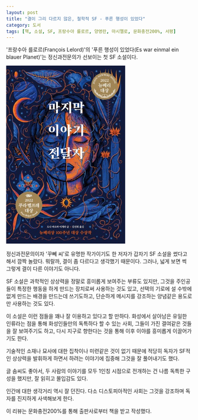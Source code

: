 ```yaml
---
layout: post
title: "결이 그리 다르지 않은, 철학적 SF - 푸른 행성이 있었다"
category: 도서
tags: [책, 소설, SF, 프랑수아 를로르, 양영란, 마시멜로, 문화충전200%, 서평]
---
```


'프랑수아 를로르(François Lelord)'의
'푸른 행성이 있었다(Es war einmal ein blauer Planet)'는
정신과전문의가 선보이는 첫 SF 소설이다.

![표지](/images/the-last-cuentista-book-h480.jpg)

정신과전문의이자 '꾸뻬 씨'로 유명한 작가이기도 한 저자가
갑자기 SF 소설을 썼다고 해서 깜짝 놀랐다.
뭐랄까, 결이 좀 다르다고 생각했기 때문이다.
그러나, 넓게 보면 썩 그렇게 결이 다른 이야기도 아니다.

SF 소설은 과학적인 상상력을 정말로 흥미롭게 보여주는 부류도 있지만,
그것을 주인공들이 특정한 행동을 하게 만드는 장치로써 사용하는 것도 있고,
선택의 기로에 설 수밖에 없게 만드는 배경을 만드는데 쓰기도하고,
단순하게 메시지를 강조하는 양념같은 용도로만 사용하는 것도 있다.

이 소설은 이런 점들을 꽤나 잘 이용하고 있다고 할 만하다.
화성에서 살아남은 유일한 인류라는 점을 통해
화성인들만의 독특하다 할 수 있는 사회, 그들이 가진 결여같은 것들을 잘 보여주기도 하고,
다시 지구로 향한다는 것을 통해 이후 이야를 흥미롭게 이끌어가기도 한다.

기술적인 소재나 묘사에 대한 집착이나 미련같은 것이 없기 때문에
적당히 독자가 SF적인 상상력을 발휘하게 하면서
하려는 이야기에 집중해 그것을 잘 풀어내기도 했다.

글 솜씨도 좋아서,
두 사람의 이야기를 모두 1인칭 시점으로 전개하는 건 나름 독특한 구성을 했지만,
잘 읽히고 몰입감도 있다.

인간에 대한 생각거리 역시 잘 던진다.
다소 디스토피아적인 사회는 그것을 강조하며 독자를 진지하게 사색해보게 한다.



<div class="im im-info">
이 리뷰는 문화충전200%를 통해 출판사로부터 책을 받고 작성했다.
</div>
